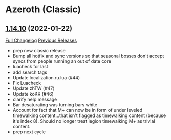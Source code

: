 # <DBM> Azeroth (Classic)

## [1.14.10](https://github.com/DeadlyBossMods/DBM-Classic/tree/1.14.10) (2022-01-22)
[Full Changelog](https://github.com/DeadlyBossMods/DBM-Classic/compare/1.14.9...1.14.10) [Previous Releases](https://github.com/DeadlyBossMods/DBM-Classic/releases)

- prep new classic release  
- Bump all hotfix and sync versions so that seasonal bosses don't accept syncs from people running an out of date core  
- luacheck for last  
- add search tags  
- Update localization.ru.lua (#44)  
- Fix Luacheck  
- Update zhTW (#47)  
- Update koKR (#46)  
- clarify help message  
- Bar desaturating was turning bars white  
- Account for fact that M+ can now be in form of under leveled timewalking content...that isn't flagged as timewalking content (because it's index 8). Should no longer treat legion timewalking M+ as trivial content.  
- prep next cycle  
